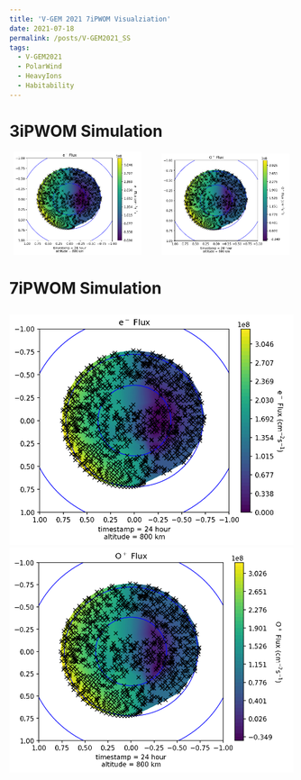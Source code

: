 ```yaml
---
title: 'V-GEM 2021 7iPWOM Visualziation'
date: 2021-07-18
permalink: /posts/V-GEM2021_SS
tags:
  - V-GEM2021
  - PolarWind
  - HeavyIons
  - Habitability
---
```


3iPWOM Simulation
======

<p align="center">
  <img alt="Light" src="../files/animation_e-flux_altitude.gif" width="45%">
&nbsp; &nbsp; &nbsp; &nbsp;
  <img alt="Dark" src="../files/animation_o+flux_altitude.gif" width="45%">
</p>


7iPWOM Simulation
======
![Alt Text3](../files/animation_e-flux_altitude.gif) ![Alt Text4](../files/animation_o+flux_altitude.gif)
------
